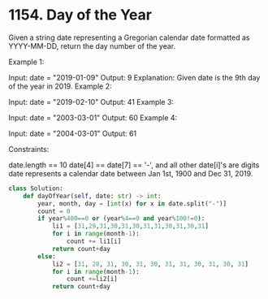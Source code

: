 # 1154. Day of the Year
Given a string date representing a Gregorian calendar date formatted as YYYY-MM-DD, return the day number of the year.

 

Example 1:

Input: date = "2019-01-09"
Output: 9
Explanation: Given date is the 9th day of the year in 2019.
Example 2:

Input: date = "2019-02-10"
Output: 41
Example 3:

Input: date = "2003-03-01"
Output: 60
Example 4:

Input: date = "2004-03-01"
Output: 61
 

Constraints:

date.length == 10
date[4] == date[7] == '-', and all other date[i]'s are digits
date represents a calendar date between Jan 1st, 1900 and Dec 31, 2019.



```python
class Solution:
    def dayOfYear(self, date: str) -> int:
        year, month, day = [int(x) for x in date.split("-")]
        count = 0
        if year%400==0 or (year%4==0 and year%100!=0):
            li1 = [31,29,31,30,31,30,31,31,30,31,30,31]
            for i in range(month-1):
                count += li1[i]
            return count+day
        else:
            li2 = [31, 28, 31, 30, 31, 30, 31, 31, 30, 31, 30, 31]
            for i in range(month-1):
                count +=li2[i]
            return count+day
```